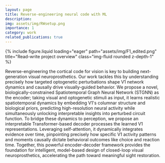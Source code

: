 ```yaml
---
layout: page
title: Reverse-engineering neural code with ML
description:
img: assets/img/RWsetup.png
importance: 1
category: work
related_publications: true
---
```


<div class="row">
    <div class="col-sm mt-3 mt-md-0">
        {% include figure.liquid loading="eager" path="assets/img/F1_edited.png" title="Read-write project overview" class="img-fluid rounded z-depth-1" %}
    </div>
</div>

<p>
Reverse-engineering the cortical code for vision is key to building next-generation visual neuroprosthetics. Our work tackles this by understanding precisely how targeted optogenetic perturbations shape V1 network dynamics and causally drive visually-guided behavior. We propose a novel, biologically-constrained Spatiotemporal Graph Neural Network (STGNN) as the encoder; taking visual and optogenetic stimuli as input, it learns realistic spatiotemporal dynamics by embedding V1's columnar structure and biological priors, predicting high-resolution neural activity while simultaneously unlocking interpretable insights into perturbed circuit function. To bridge these dynamics to perception, we propose an interpretable Transformer-based decoder processes the learned V1 representations. Leveraging self-attention, it dynamically integrates evidence over time, pinpointing precisely how specific V1 activity patterns and moments causally dictate behavioral outcomes like choice and reaction time. Together, this powerful encoder-decoder framework provides the foundation for intelligent, model-based design of closed-loop visual neuroprosthetics, accelerating the path toward meaningful sight restoration.
</p>
